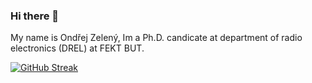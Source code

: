 ### Hi there 👋
My name is Ondřej Zelený, Im a Ph.D. candicate at department of radio electronics (DREL) at FEKT BUT. 
<!--
**zeleny-ondrej/zeleny-ondrej** is a ✨ _special_ ✨ repository because its `README.md` (this file) appears on your GitHub profile.

Here are some ideas to get you started:

- 🔭 I’m currently working on ...
- 🌱 I’m currently learning ...
- 👯 I’m looking to collaborate on ...
- 🤔 I’m looking for help with ...
- 💬 Ask me about ...
- 📫 How to reach me: ...
- 😄 Pronouns: ...
- ⚡ Fun fact: ...
-->


[![GitHub Streak](https://streak-stats.demolab.com/?user=zeleny-ondrej)](https://git.io/streak-stats)
